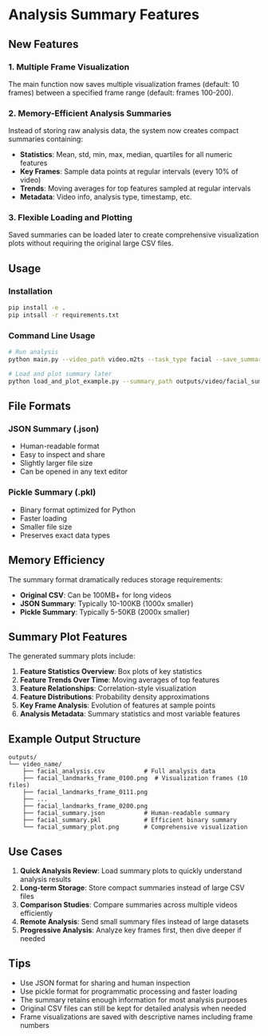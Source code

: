 # Analysis Summary Features

## New Features

### 1. Multiple Frame Visualization
The main function now saves multiple visualization frames (default: 10 frames) between a specified frame range (default: frames 100-200).

### 2. Memory-Efficient Analysis Summaries
Instead of storing raw analysis data, the system now creates compact summaries containing:
- **Statistics**: Mean, std, min, max, median, quartiles for all numeric features
- **Key Frames**: Sample data points at regular intervals (every 10% of video)
- **Trends**: Moving averages for top features sampled at regular intervals
- **Metadata**: Video info, analysis type, timestamp, etc.

### 3. Flexible Loading and Plotting
Saved summaries can be loaded later to create comprehensive visualization plots without requiring the original large CSV files.

## Usage
### Installation
```bash
pip install -e .
pip intsall -r requirements.txt
```

### Command Line Usage

```bash
# Run analysis
python main.py --video_path video.m2ts --task_type facial --save_summary

# Load and plot summary later
python load_and_plot_example.py --summary_path outputs/video/facial_summary.json
```

## File Formats

### JSON Summary (.json)
- Human-readable format
- Easy to inspect and share
- Slightly larger file size
- Can be opened in any text editor

### Pickle Summary (.pkl)
- Binary format optimized for Python
- Faster loading
- Smaller file size
- Preserves exact data types

## Memory Efficiency

The summary format dramatically reduces storage requirements:

- **Original CSV**: Can be 100MB+ for long videos
- **JSON Summary**: Typically 10-100KB (1000x smaller)
- **Pickle Summary**: Typically 5-50KB (2000x smaller)

## Summary Plot Features

The generated summary plots include:

1. **Feature Statistics Overview**: Box plots of key statistics
2. **Feature Trends Over Time**: Moving averages of top features
3. **Feature Relationships**: Correlation-style visualization
4. **Feature Distributions**: Probability density approximations
5. **Key Frame Analysis**: Evolution of features at sample points
6. **Analysis Metadata**: Summary statistics and most variable features

## Example Output Structure

```
outputs/
└── video_name/
    ├── facial_analysis.csv           # Full analysis data
    ├── facial_landmarks_frame_0100.png  # Visualization frames (10 files)
    ├── facial_landmarks_frame_0111.png
    ├── ...
    ├── facial_landmarks_frame_0200.png
    ├── facial_summary.json           # Human-readable summary
    ├── facial_summary.pkl            # Efficient binary summary
    └── facial_summary_plot.png       # Comprehensive visualization
```

## Use Cases

1. **Quick Analysis Review**: Load summary plots to quickly understand analysis results
2. **Long-term Storage**: Store compact summaries instead of large CSV files
3. **Comparison Studies**: Compare summaries across multiple videos efficiently
4. **Remote Analysis**: Send small summary files instead of large datasets
5. **Progressive Analysis**: Analyze key frames first, then dive deeper if needed

## Tips

- Use JSON format for sharing and human inspection
- Use pickle format for programmatic processing and faster loading
- The summary retains enough information for most analysis purposes
- Original CSV files can still be kept for detailed analysis when needed
- Frame visualizations are saved with descriptive names including frame numbers 